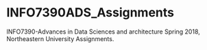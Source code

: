 # INFO7390ADS_Assignments
INFO7390-Advances in Data Sciences and architecture Spring 2018, Northeastern University Assignments.
